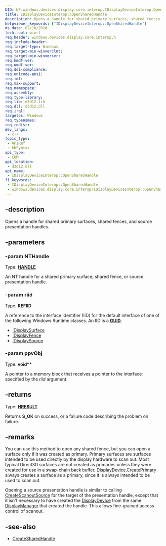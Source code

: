 ```yaml
---
UID: NF:windows.devices.display.core.interop.IDisplayDeviceInterop.OpenSharedHandle
title: IDisplayDeviceInterop::OpenSharedHandle
description: Opens a handle for shared primary surfaces, shared fences, and source presentation handles.
helpviewer_keywords: ["IDisplayDeviceInterop::OpenSharedHandle"]
ms.date: 02/10/2020
tech.root: winrt
req.header: windows.devices.display.core.interop.h
req.include-header: 
req.target-type: Windows
req.target-min-winverclnt: 
req.target-min-winversvr: 
req.kmdf-ver: 
req.umdf-ver: 
req.ddi-compliance: 
req.unicode-ansi: 
req.idl: 
req.max-support: 
req.namespace: 
req.assembly: 
req.type-library: 
req.lib: d3d12.lib
req.dll: d3d12.dll
req.irql: 
targetos: Windows
req.typenames: 
req.redist: 
dev_langs:
 - c++
topic_type:
 - APIRef
 - kbSyntax
api_type:
 - COM
api_location:
 - d3d12.dll
api_name:
 - IDisplayDeviceInterop::OpenSharedHandle
f1_keywords:
 - IDisplayDeviceInterop::OpenSharedHandle
 - windows.devices.display.core.interop/IDisplayDeviceInterop::OpenSharedHandle
---
```


## -description

Opens a handle for shared primary surfaces, shared fences, and source presentation handles.

## -parameters

### -param NTHandle

Type: **[HANDLE](/windows/win32/winprog/windows-data-types)**

An NT handle for a shared primary surface, shared fence, or source presentation handle.

### -param riid

Type: **REFIID**

A reference to the interface identifier (IID) for the default interface of one of the following Windows Runtime classes. An IID is a **[GUID](../guiddef/ns-guiddef-guid.md)**.

* [IDisplaySurface](/uwp/api/windows.devices.display.core.displaysurface)
* [IDisplayFence](/uwp/api/windows.devices.display.core.displayfence)
* [IDisplaySource](/uwp/api/windows.devices.display.core.displaysource)

### -param ppvObj

Type: **void\*\***

A pointer to a memory block that receives a pointer to the interface specified by the *riid* argument.

## -returns

Type: **[HRESULT](/windows/win32/com/structure-of-com-error-codes)**

Returns **S_OK** on success, or a failure code describing the problem on failure.

## -remarks

You can use this method to open any shared fence, but you can open a surface only if it was created as primary. Primary surfaces are surfaces intended to be used directly by the display hardware to scan out. Most typical Direct3D surfaces are not created as primaries unless they were created for use in a swap-chain back buffer. [DisplayDevice.CreatePrimary](/uwp/api/windows.devices.display.core.displaydevice.createprimary) always creates a surface as a primary, since it is always intended to be used to scan out.

Opening a source presentation handle is similar to calling [CreateScanoutSource](/uwp/api/windows.devices.display.core.displaydevice.createscanoutsource) for the target of the presentation handle, except that it isn't necessary to have created the [DisplayDevice](/uwp/api/windows.devices.display.core.displaydevice) from the same [DisplayManager](/uwp/api/windows.devices.display.core.displaymanager) that created the handle. This allows fine-grained access control of scanout.

## -see-also

* [CreateSharedHandle](nf-windows-devices-display-core-interop-idisplaydeviceinterop-createsharedhandle.md)